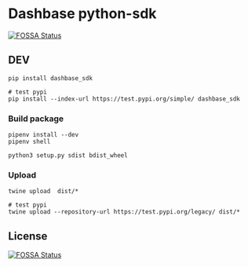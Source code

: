 # Dashbase python-sdk
[![FOSSA Status](https://app.fossa.io/api/projects/git%2Bgithub.com%2Fdashbase%2Fpython-sdk.svg?type=shield)](https://app.fossa.io/projects/git%2Bgithub.com%2Fdashbase%2Fpython-sdk?ref=badge_shield)



## DEV

```
pip install dashbase_sdk

# test pypi
pip install --index-url https://test.pypi.org/simple/ dashbase_sdk
```


### Build package

```
pipenv install --dev
pipenv shell

python3 setup.py sdist bdist_wheel

```

### Upload

```
twine upload  dist/*

# test pypi
twine upload --repository-url https://test.pypi.org/legacy/ dist/*

```

## License
[![FOSSA Status](https://app.fossa.io/api/projects/git%2Bgithub.com%2Fdashbase%2Fpython-sdk.svg?type=large)](https://app.fossa.io/projects/git%2Bgithub.com%2Fdashbase%2Fpython-sdk?ref=badge_large)